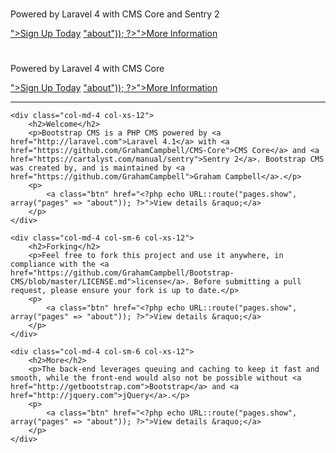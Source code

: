 <div class="hidden-xs">
    <div class="jumbotron">
        <div class="hidden-sm">
            <h1><?php echo Config::get("platform.name"); ?></h1>
        </div>
        <div class="visible-sm">
            <h1><?php echo Config::get("platform.name"); ?></h1>
        </div>
        <p class="lead">Powered by Laravel 4 with CMS Core and Sentry 2</p>
        <?php if (Config::get('cms.regallowed')) { ?>
            <a class="btn btn-lg btn-success" href="<?php echo URL::route("account.register"); ?>">Sign Up Today</a>
        <?php } else { ?>
            <a class="btn btn-lg btn-success" href="<?php echo URL::route("pages.show", array("pages" => "about")); ?>">More Information</a>
        <?php } ?>
    </div>
</div>

<div class="visible-xs">
    <div class="jumbotron">
        <h1><?php echo Config::get("platform.name"); ?></h1>
        <p class="lead">Powered by Laravel 4 with CMS Core</p>
        <?php if (Config::get('cms.regallowed')) { ?>
            <a class="btn btn-lg btn-success" href="<?php echo URL::route("account.register"); ?>">Sign Up Today</a>
        <?php } else { ?>
            <a class="btn btn-lg btn-success" href="<?php echo URL::route("pages.show", array("pages" => "about")); ?>">More Information</a>
        <?php } ?>
    </div>
</div>

<hr>

<div class="row">

    <div class="col-md-4 col-xs-12">
        <h2>Welcome</h2>
        <p>Bootstrap CMS is a PHP CMS powered by <a href="http://laravel.com">Laravel 4.1</a> with <a href="https://github.com/GrahamCampbell/CMS-Core">CMS Core</a> and <a href="https://cartalyst.com/manual/sentry">Sentry 2</a>. Bootstrap CMS was created by, and is maintained by <a href="https://github.com/GrahamCampbell">Graham Campbell</a>.</p>
        <p>
            <a class="btn" href="<?php echo URL::route("pages.show", array("pages" => "about")); ?>">View details &raquo;</a>
        </p>
    </div>

    <div class="col-md-4 col-sm-6 col-xs-12">
        <h2>Forking</h2>
        <p>Feel free to fork this project and use it anywhere, in compliance with the <a href="https://github.com/GrahamCampbell/Bootstrap-CMS/blob/master/LICENSE.md">license</a>. Before submitting a pull request, please ensure your fork is up to date.</p>
        <p>
            <a class="btn" href="<?php echo URL::route("pages.show", array("pages" => "about")); ?>">View details &raquo;</a>
        </p>
    </div>

    <div class="col-md-4 col-sm-6 col-xs-12">
        <h2>More</h2>
        <p>The back-end leverages queuing and caching to keep it fast and smooth, while the front-end would also not be possible without <a href="http://getbootstrap.com">Bootstrap</a> and <a href="http://jquery.com">jQuery</a>.</p>
        <p>
            <a class="btn" href="<?php echo URL::route("pages.show", array("pages" => "about")); ?>">View details &raquo;</a>
        </p>
    </div>

</div>
